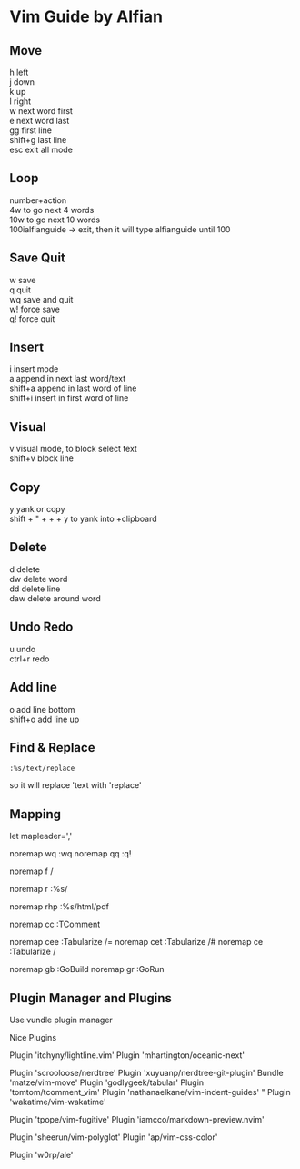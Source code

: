 # Vim Guide by Alfian
## Move
h left\
j down\
k up\
l right\
w next word first\
e next word last\
gg first line\
shift+g last line\
esc exit all mode

## Loop
number+action\
4w to go next 4 words\
10w to go next 10 words\
100ialfianguide -> exit, then it will type alfianguide until 100

## Save Quit
w save\
q quit\
wq save and quit\
w! force save\
q! force quit

## Insert
i insert mode\
a append in next last word/text\
shift+a append in last word of line\
shift+i insert in first word of line

## Visual
v visual mode, to block select text\
shift+v block line

## Copy
y yank or copy\
shift + " + + + y to yank into +clipboard

## Delete
d delete\
dw delete word\
dd delete line\
daw delete around word

## Undo Redo
u undo\
ctrl+r redo

## Add line
o add line bottom\
shift+o add line up

## Find & Replace

```
:%s/text/replace
```

so it will replace 'text with 'replace'

## Mapping 

<!-- " handle all mapping command -->
let mapleader=','

<!-- " Save -->
noremap <silent> <Leader>wq :wq<CR>
noremap <silent> <Leader>qq :q!<CR>

<!-- " Find -->
noremap <silent> <Leader>f /

<!-- " Replace  -->
noremap <silent> <Leader>r :%s/
<!-- " Replace  -->
noremap <silent> <Leader>rhp :%s/html/pdf<CR>

<!-- " Comment -->
noremap <silent> <Leader>cc  :TComment<CR>

<!-- " Tabular -->
noremap <silent> <Leader>cee :Tabularize /=<CR>
noremap <silent> <Leader>cet :Tabularize /#<CR>
noremap <silent> <Leader>ce  :Tabularize /

<!-- " Go -->
noremap <silent> <Leader>gb  :GoBuild<CR>
noremap <silent> <Leader>gr  :GoRun<CR>

## Plugin Manager and Plugins

Use vundle plugin manager

Nice Plugins

<!-- " Theming -->
Plugin 'itchyny/lightline.vim'
Plugin 'mhartington/oceanic-next'

<!-- " Tools -->
Plugin 'scrooloose/nerdtree'
Plugin 'xuyuanp/nerdtree-git-plugin'
Bundle 'matze/vim-move'
Plugin 'godlygeek/tabular'
Plugin 'tomtom/tcomment_vim'
Plugin 'nathanaelkane/vim-indent-guides'
" Plugin 'wakatime/vim-wakatime'

<!-- " wrapper -->
Plugin 'tpope/vim-fugitive'
Plugin 'iamcco/markdown-preview.nvim'

<!-- " Programming Language -->
Plugin 'sheerun/vim-polyglot'
Plugin 'ap/vim-css-color'

<!-- " Linter -->
<!-- " Plugin 'neoclide/coc.nvim' -->
Plugin 'w0rp/ale'

